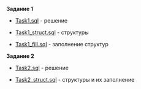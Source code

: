 **Задание 1**

* [Task1.sql](https://github.com/MarinaArh/Test_task_Bercut/blob/master/Task1.sql) - решение

* [Task1_struct.sql](https://github.com/MarinaArh/Test_task_Bercut/blob/master/Task1_struct.sql) - структуры

* [Task1_fill.sql](https://github.com/MarinaArh/Test_task_Bercut/blob/master/Task1_fill.sql) - заполнение структур

**Задание 2**

* [Task2.sql](https://github.com/MarinaArh/Test_task_Bercut/blob/master/Task2.sql) - решение

* [Task2_struct.sql](https://github.com/MarinaArh/Test_task_Bercut/blob/master/Task2_struct.sql) - структуры и их заполнение
